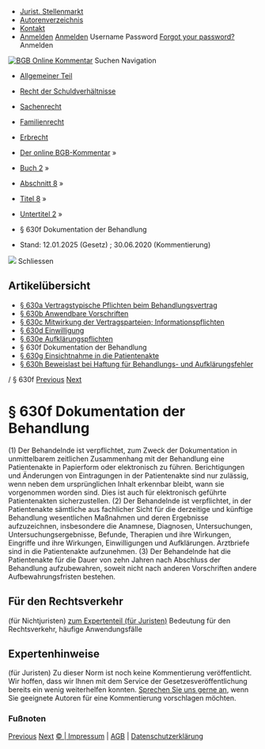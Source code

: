   * [Jurist. Stellenmarkt](https://bgb.kommentar.de/Buch-2/Abschnitt-8/Titel-8/Untertitel-2/</job-board> "Jurist. Stellenmarkt")
  * [Autorenverzeichnis](https://bgb.kommentar.de/Buch-2/Abschnitt-8/Titel-8/Untertitel-2/</Autorenverzeichnis> "Autorenverzeichnis")
  * [Kontakt](https://bgb.kommentar.de/Buch-2/Abschnitt-8/Titel-8/Untertitel-2/</Kontakt>)
  * [Anmelden](https://bgb.kommentar.de/Buch-2/Abschnitt-8/Titel-8/Untertitel-2/<#login> "show login form") [Anmelden](https://bgb.kommentar.de/Buch-2/Abschnitt-8/Titel-8/Untertitel-2/<#> "hide login form") Username Password
[Forgot your password?](https://bgb.kommentar.de/Buch-2/Abschnitt-8/Titel-8/Untertitel-2/</user/forgotpassword>) Anmelden 


[![BGB Online Kommentar](https://bgb.kommentar.de/extension/bgb/design/bgb/images/logo.png)](https://bgb.kommentar.de/Buch-2/Abschnitt-8/Titel-8/Untertitel-2/</> "BGB Online Kommentar")
Suchen
Navigation
  * [Allgemeiner Teil](https://bgb.kommentar.de/Buch-2/Abschnitt-8/Titel-8/Untertitel-2/</Buch-1>)
  * [Recht der Schuldverhältnisse](https://bgb.kommentar.de/Buch-2/Abschnitt-8/Titel-8/Untertitel-2/</Buch-2>)
  * [Sachenrecht](https://bgb.kommentar.de/Buch-2/Abschnitt-8/Titel-8/Untertitel-2/</Buch-3>)
  * [Familienrecht](https://bgb.kommentar.de/Buch-2/Abschnitt-8/Titel-8/Untertitel-2/</Buch-4>)
  * [Erbrecht](https://bgb.kommentar.de/Buch-2/Abschnitt-8/Titel-8/Untertitel-2/</Buch-5>)


  * [Der online BGB-Kommentar](https://bgb.kommentar.de/Buch-2/Abschnitt-8/Titel-8/Untertitel-2/</>) »
  * [Buch 2](https://bgb.kommentar.de/Buch-2/Abschnitt-8/Titel-8/Untertitel-2/</Buch-2>) »
  * [Abschnitt 8](https://bgb.kommentar.de/Buch-2/Abschnitt-8/Titel-8/Untertitel-2/</Buch-2/Abschnitt-8>) »
  * [Titel 8](https://bgb.kommentar.de/Buch-2/Abschnitt-8/Titel-8/Untertitel-2/</Buch-2/Abschnitt-8/Titel-8>) »
  * [Untertitel 2](https://bgb.kommentar.de/Buch-2/Abschnitt-8/Titel-8/Untertitel-2/</Buch-2/Abschnitt-8/Titel-8/Untertitel-2>) »
  * § 630f Dokumentation der Behandlung 
  * Stand: 12.01.2025 (Gesetz) ; 30.06.2020 (Kommentierung) 


![](https://vg01.met.vgwort.de/na/1c9909529ead4f509072c06d9081a7d5)
Schliessen 
## Artikelübersicht
  * [ § 630a Vertragstypische Pflichten beim Behandlungsvertrag ](https://bgb.kommentar.de/Buch-2/Abschnitt-8/Titel-8/Untertitel-2/</Buch-2/Abschnitt-8/Titel-8/Untertitel-2/Vertragstypische-Pflichten-beim-Behandlungsvertrag>)
  * [ § 630b Anwendbare Vorschriften ](https://bgb.kommentar.de/Buch-2/Abschnitt-8/Titel-8/Untertitel-2/</Buch-2/Abschnitt-8/Titel-8/Untertitel-2/Anwendbare-Vorschriften>)
  * [ § 630c Mitwirkung der Vertragsparteien; Informationspflichten ](https://bgb.kommentar.de/Buch-2/Abschnitt-8/Titel-8/Untertitel-2/</Buch-2/Abschnitt-8/Titel-8/Untertitel-2/Mitwirkung-der-Vertragsparteien-Informationspflichten>)
  * [ § 630d Einwilligung ](https://bgb.kommentar.de/Buch-2/Abschnitt-8/Titel-8/Untertitel-2/</Buch-2/Abschnitt-8/Titel-8/Untertitel-2/Einwilligung>)
  * [ § 630e Aufklärungspflichten ](https://bgb.kommentar.de/Buch-2/Abschnitt-8/Titel-8/Untertitel-2/</Buch-2/Abschnitt-8/Titel-8/Untertitel-2/Aufklaerungspflichten>)
  * § 630f Dokumentation der Behandlung 
  * [ § 630g Einsichtnahme in die Patientenakte ](https://bgb.kommentar.de/Buch-2/Abschnitt-8/Titel-8/Untertitel-2/</Buch-2/Abschnitt-8/Titel-8/Untertitel-2/Einsichtnahme-in-die-Patientenakte>)
  * [ § 630h Beweislast bei Haftung für Behandlungs- und Aufklärungsfehler ](https://bgb.kommentar.de/Buch-2/Abschnitt-8/Titel-8/Untertitel-2/</Buch-2/Abschnitt-8/Titel-8/Untertitel-2/Beweislast-bei-Haftung-fuer-Behandlungs-und-Aufklaerungsfehler>)


/ § 630f 
[Previous](https://bgb.kommentar.de/Buch-2/Abschnitt-8/Titel-8/Untertitel-2/</Buch-2/Abschnitt-8/Titel-8/Untertitel-2/Aufklaerungspflichten> "§ 630e Aufklärungspflichten") [Next](https://bgb.kommentar.de/Buch-2/Abschnitt-8/Titel-8/Untertitel-2/</Buch-2/Abschnitt-8/Titel-8/Untertitel-2/Einsichtnahme-in-die-Patientenakte> "§ 630g Einsichtnahme in die Patientenakte")
# § 630f Dokumentation der Behandlung
(1) Der Behandelnde ist verpflichtet, zum Zweck der Dokumentation in unmittelbarem zeitlichen Zusammenhang mit der Behandlung eine Patientenakte in Papierform oder elektronisch zu führen. Berichtigungen und Änderungen von Eintragungen in der Patientenakte sind nur zulässig, wenn neben dem ursprünglichen Inhalt erkennbar bleibt, wann sie vorgenommen worden sind. Dies ist auch für elektronisch geführte Patientenakten sicherzustellen.
(2) Der Behandelnde ist verpflichtet, in der Patientenakte sämtliche aus fachlicher Sicht für die derzeitige und künftige Behandlung wesentlichen Maßnahmen und deren Ergebnisse aufzuzeichnen, insbesondere die Anamnese, Diagnosen, Untersuchungen, Untersuchungsergebnisse, Befunde, Therapien und ihre Wirkungen, Eingriffe und ihre Wirkungen, Einwilligungen und Aufklärungen. Arztbriefe sind in die Patientenakte aufzunehmen.
(3) Der Behandelnde hat die Patientenakte für die Dauer von zehn Jahren nach Abschluss der Behandlung aufzubewahren, soweit nicht nach anderen Vorschriften andere Aufbewahrungsfristen bestehen.
## Für den Rechtsverkehr 
(für Nichtjuristen)
[zum Expertenteil (für Juristen)](https://bgb.kommentar.de/Buch-2/Abschnitt-8/Titel-8/Untertitel-2/<#expertenhinweise>)
Bedeutung für den Rechtsverkehr, häufige Anwendungsfälle
## Expertenhinweise
(für Juristen)
Zu dieser Norm ist noch keine Kommentierung veröffentlicht. Wir hoffen, dass wir Ihnen mit dem Service der Gesetzesveröffentlichung bereits ein wenig weiterhelfen konnten. [Sprechen Sie uns gerne an](https://bgb.kommentar.de/Buch-2/Abschnitt-8/Titel-8/Untertitel-2/</Kontakt>), wenn Sie geeignete Autoren für eine Kommentierung vorschlagen möchten. 
### Fußnoten
[Previous](https://bgb.kommentar.de/Buch-2/Abschnitt-8/Titel-8/Untertitel-2/</Buch-2/Abschnitt-8/Titel-8/Untertitel-2/Aufklaerungspflichten> "§ 630e Aufklärungspflichten") [Next](https://bgb.kommentar.de/Buch-2/Abschnitt-8/Titel-8/Untertitel-2/</Buch-2/Abschnitt-8/Titel-8/Untertitel-2/Einsichtnahme-in-die-Patientenakte> "§ 630g Einsichtnahme in die Patientenakte")
[© | Impressum](https://bgb.kommentar.de/Buch-2/Abschnitt-8/Titel-8/Untertitel-2/</Kontakt>) | [AGB](https://bgb.kommentar.de/Buch-2/Abschnitt-8/Titel-8/Untertitel-2/</AGB>) | [Datenschutzerklärung](https://bgb.kommentar.de/Buch-2/Abschnitt-8/Titel-8/Untertitel-2/</Datenschutzerklaerung-fuer-Leser>)
